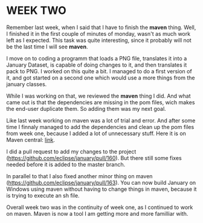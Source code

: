 # WEEK TWO

Remember last week, when I said that I have to finish the **maven** thing. Well, I
finished it in the first couple of minutes of monday, wasn't as much work left as I
expected. This task was quite interesting, since it probably will not be the last
time I will see **maven**.

I move on to coding a programm that loads a PNG file, translates it into a January
Dataset, is capable of doing changes to it, and then translates it pack to PNG. I
worked on this quite a bit. I managed to do a first version of it, and got started
on a second one which would use a more things from the january classes.

While I was working on that, we reviewed the **maven** thing I did. And what came out is
that the dependencies are missing in the pom files, wich makes the end-user duplicate
them. So adding them was my next goal.

Like last week working on maven was a lot of trial and error. And after some time I
finnaly managed to add the dependencies and clean up the pom files from week one,
because I added a lot of unnecessary stuff. Here it is on Maven central: [link](https://search.maven.org/#artifactdetails%7Ccom.github.yannick-mayeur%7Corg.eclipse.january%7C2.0.1%7Ceclipse-plugin).

I did a pull request to add my changes to the project (https://github.com/eclipse/january/pull/160). But there still some fixes needed before it is added to the master branch.

In parallel to that I also fixed another minor thing on maven (https://github.com/eclipse/january/pull/163).
You can now build January on Windows using maven without having to change things in maven,
because it is trying to execute an sh file.

Overall week two was in the continuity of week one, as I continued to work on maven.
Maven is now a tool I am getting more and more familliar with.
